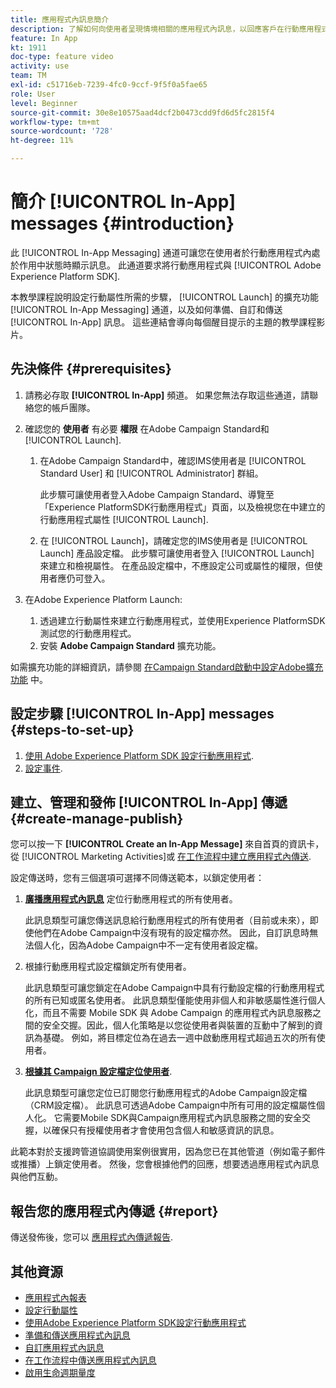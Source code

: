 ```yaml
---
title: 應用程式內訊息簡介
description: 了解如何向使用者呈現情境相關的應用程式內訊息，以回應客戶在行動應用程式內的即時行為。
feature: In App
kt: 1911
doc-type: feature video
activity: use
team: TM
exl-id: c51716eb-7239-4fc0-9ccf-9f5f0a5fae65
role: User
level: Beginner
source-git-commit: 30e8e10575aad4dcf2b0473cdd9fd6d5fc2815f4
workflow-type: tm+mt
source-wordcount: '728'
ht-degree: 11%

---
```


# 簡介 [!UICONTROL In-App] messages {#introduction}

此 [!UICONTROL In-App Messaging] 通道可讓您在使用者於行動應用程式內處於作用中狀態時顯示訊息。 此通道要求將行動應用程式與 [!UICONTROL Adobe Experience Platform SDK].

本教學課程說明設定行動屬性所需的步驟， [!UICONTROL Launch] 的擴充功能 [!UICONTROL In-App Messaging] 通道，以及如何準備、自訂和傳送 [!UICONTROL In-App] 訊息。 這些連結會導向每個醒目提示的主題的教學課程影片。

## 先決條件 {#prerequisites}

1. 請務必存取 **[!UICONTROL In-App]** 頻道。 如果您無法存取這些通道，請聯絡您的帳戶團隊。
1. 確認您的 **使用者** 有必要 **權限** 在Adobe Campaign Standard和 [!UICONTROL Launch].

   1. 在Adobe Campaign Standard中，確認IMS使用者是 [!UICONTROL Standard User] 和 [!UICONTROL Administrator] 群組。

      此步驟可讓使用者登入Adobe Campaign Standard、導覽至「Experience PlatformSDK行動應用程式」頁面，以及檢視您在中建立的行動應用程式屬性 [!UICONTROL Launch].

   1. 在 [!UICONTROL Launch]，請確定您的IMS使用者是 [!UICONTROL Launch] 產品設定檔。 此步驟可讓使用者登入 [!UICONTROL Launch] 來建立和檢視屬性。 在產品設定檔中，不應設定公司或屬性的權限，但使用者應仍可登入。

1. 在Adobe Experience Platform Launch:

   1. 透過建立行動屬性來建立行動應用程式，並使用Experience PlatformSDK測試您的行動應用程式。
   1. 安裝 **Adobe Campaign Standard** 擴充功能。

如需擴充功能的詳細資訊，請參閱 [在Campaign Standard啟動中設定Adobe擴充功能](https://aep-sdks.gitbook.io/docs/using-mobile-extensions/adobe-campaign-standard) 中。

## 設定步驟 [!UICONTROL In-App] messages {#steps-to-set-up}

1. [使用 Adobe Experience Platform SDK 設定行動應用程式](/help/communication-channels/mobile/configure-mobile-apps-using-aep-sdk.md).
1. [設定事件](/help/communication-channels/mobile/in-app/configure-events.md).

## 建立、管理和發佈 [!UICONTROL In-App] 傳遞 {#create-manage-publish}

您可以按一下 **[!UICONTROL Create an In-App Message]** 來自首頁的資訊卡，從 [!UICONTROL Marketing Activities]或 [在工作流程中建立應用程式內傳送](/help/communication-channels/mobile/in-app/in-app-activity.md).

設定傳送時，您有三個選項可選擇不同傳送範本，以鎖定使用者：

1. [**廣播應用程式內訊息**](/help/communication-channels/mobile/in-app/broadcast-in-app-message.md) 定位行動應用程式的所有使用者。

   此訊息類型可讓您傳送訊息給行動應用程式的所有使用者（目前或未來），即使他們在Adobe Campaign中沒有現有的設定檔亦然。 因此，自訂訊息時無法個人化，因為Adobe Campaign中不一定有使用者設定檔。

1. 根據行動應用程式設定檔鎖定所有使用者。

   此訊息類型可讓您鎖定在Adobe Campaign中具有行動設定檔的行動應用程式的所有已知或匿名使用者。 此訊息類型僅能使用非個人和非敏感屬性進行個人化，而且不需要 Mobile SDK 與 Adobe Campaign 的應用程式內訊息服務之間的安全交握。因此，個人化策略是以您從使用者與裝置的互動中了解到的資訊為基礎。 例如，將目標定位為在過去一週中啟動應用程式超過五次的所有使用者。

1. [**根據其 Campaign 設定檔定位使用者**](/help/communication-channels/mobile/in-app/target-users-based-on-campaign-profile.md).

   此訊息類型可讓您定位已訂閱您行動應用程式的Adobe Campaign設定檔（CRM設定檔）。 此訊息可透過Adobe Campaign中所有可用的設定檔屬性個人化。 它需要Mobile SDK與Campaign應用程式內訊息服務之間的安全交握，以確保只有授權使用者才會使用包含個人和敏感資訊的訊息。

此範本對於支援跨管道協調使用案例很實用，因為您已在其他管道（例如電子郵件或推播）上鎖定使用者。 然後，您會根據他們的回應，想要透過應用程式內訊息與他們互動。

## 報告您的應用程式內傳遞 {#report}

傳送發佈後，您可以 [應用程式內傳遞報告](/help/communication-channels/mobile/in-app/in-app-reporting.md).

## 其他資源

* [應用程式內報表](https://experienceleague.adobe.com/docs/campaign-standard/using/reporting/list-of-reports/in-app-report.html?lang=en)
* [設定行動屬性](https://aep-sdks.gitbook.io/docs/getting-started/create-a-mobile-property)
* [使用Adobe Experience Platform SDK設定行動應用程式](https://experienceleague.adobe.com/docs/campaign-standard/using/administrating/configuring-channels/configuring-a-mobile-application.html?lang=en)
* [準備和傳送應用程式內訊息](https://experienceleague.adobe.com/docs/campaign-standard/using/communication-channels/in-app-messaging/preparing-and-sending-an-in-app-message.html?lang=en)
* [自訂應用程式內訊息](https://experienceleague.adobe.com/docs/campaign-standard/using/communication-channels/in-app-messaging/customizing-an-in-app-message.html?lang=en)
* [在工作流程中傳送應用程式內訊息](https://experienceleague.adobe.com/docs/campaign-standard/using/managing-processes-and-data/channel-activities/in-app-delivery.html?lang=en)
* [啟用生命週期量度](https://aep-sdks.gitbook.io/docs/getting-started/initialize-the-sdk#enable-lifecycle-metrics)
